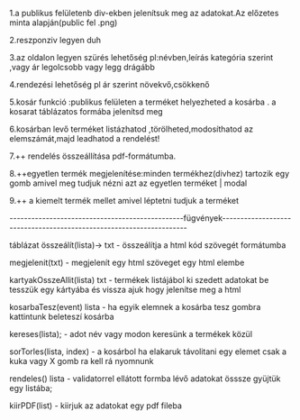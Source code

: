1.a publikus felületenb div-ekben jelenítsuk meg az adatokat.Az előzetes minta alapján(public fel .png)

2.reszponziv legyen duh

3.az oldalon legyen szürés lehetőség pl:névben,leírás kategória szerint ,vagy ár  legolcsobb vagy legg drágább

4.rendezési lehetőség  pl ár szerint növekvő,csökkenő

5.kosár funkció :publikus felületen a terméket helyezheted a kosárba . a kosarat táblázatos  formába jelenítsd meg

6.kosárban levő terméket listázhatod ,törölheted,modosíthatod az elemszámát,majd leadhatod a rendelést!

7.++ rendelés összeállítása pdf-formátumba.

8.++egyetlen termék megjelenítése:minden termékhez(divhez) tartozik egy gomb amivel meg tudjuk nézni azt az egyetlen terméket | modal

9.++ a kiemelt termék mellet amivel léptetni tudjuk a terméket

------------------------------------------------fügvények--------------------------------------------------------------------

táblázat összeálít(lista)-> txt - összeálítja a html kód szövegét formátumba

megjelenit(txt) - megjelenít egy html szöveget egy html elembe

kartyakOsszeAllit(lista) txt - termékek listájábol ki szedett adatokat be tesszük egy kártyába és vissza ajuk hogy jelenítse meg a html

kosarbaTesz(event) lista - ha egyik elemnek a kosárba tesz gombra kattintunk beleteszí kosárba

kereses(lista); - adot név vagy modon keresünk a termékek közül 

sorTorles(lista, index) - a kosárbol ha elakaruk távolitani egy elemet csak a kuka vagy X gomb ra kell rá nyomnunk

rendeles() lista - validatorrel ellátott formba lévő adatokat össsze gyüjtük egy listába;

kiirPDF(list) - kiirjuk az adatokat egy pdf fileba

